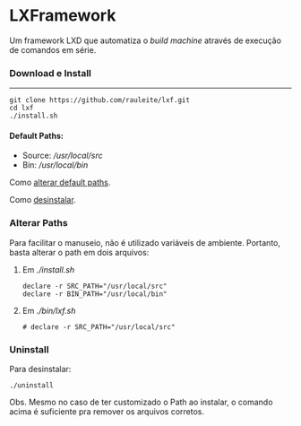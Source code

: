 # LXFramework
Um framework LXD que automatiza o *build machine* através de execução de comandos em série.

### Download e Install
---
```
git clone https://github.com/rauleite/lxf.git
cd lxf
./install.sh
```
#### Default Paths:
* Source: */usr/local/src*
* Bin:    */usr/local/bin*

Como [alterar default paths](#alterar-paths).

Como [desinstalar](#uninstall).


### Alterar Paths ###
Para facilitar o manuseio, não é utilizado variáveis de ambiente. Portanto, basta alterar o path em dois arquivos:

1. Em *./install.sh*
    ```
    declare -r SRC_PATH="/usr/local/src"
    declare -r BIN_PATH="/usr/local/bin"
    ```

1. Em *./bin/lxf.sh*
    ```
    # declare -r SRC_PATH="/usr/local/src"
    ```

### Uninstall ###
Para desinstalar: 
```
./uninstall
```
Obs. Mesmo no caso de ter customizado o Path ao instalar, o comando acima é suficiente pra remover os arquivos corretos.